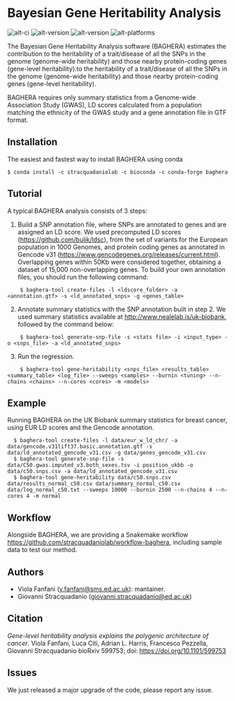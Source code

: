 # Bayesian Gene Heritability Analysis

![alt-ci](https://github.com/stracquadaniolab/baghera/workflows/Release%20package/badge.svg)
![alt-version](https://img.shields.io/github/v/tag/stracquadaniolab/baghera)
![alt-version](https://anaconda.org/stracquadaniolab/baghera/badges/version.svg)
![alt-platforms](https://anaconda.org/stracquadaniolab/baghera/badges/platforms.svg)


The Bayesian Gene Heritability Analysis software (BAGHERA) estimates the contribution
to the heritability of a trait/disease of all the SNPs in the genome (genome-wide heritability)
and those nearby protein-coding genes (gene-level heritability).to the heritability of
a trait/disease of all the SNPs in the genome (genome-wide heritability)
and those nearby protein-coding genes (gene-level heritability).

BAGHERA requires only summary statistics from a Genome-wide Association Study (GWAS),
LD scores calculated from a population matching the ethnicity of the GWAS study and
a gene annotation file in GTF format.

## Installation


The easiest and fastest way to install BAGHERA using conda

```
$ conda install -c stracquadaniolab -c bioconda -c conda-forge baghera
```

Tutorial
---------------

A typical BAGHERA analysis consists of 3 steps:

1. Build a SNP annotation file, where SNPs are annotated to genes and are
    assigned an LD score. We used precomputed LD scores
    (https://github.com/bulik/ldsc), from the set of variants for the European
    population in 1000 Genomes, and protein coding genes as annotated in Gencode
    v31 (https://www.gencodegenes.org/releases/current.html). Overlapping genes
    within 50Kb were considered together, obtaining a dataset of 15,000
    non-overlapping genes. To build your own annotation files, you should run
    the following command:

```
    $ baghera-tool create-files -l <ldscore_folder> -a <annotation.gtf> -s <ld_annotated_snps> -g <genes_table>
```

2. Annotate summary statistics with the SNP annotation built in step 2. We used summary statistics available at http://www.nealelab.is/uk-biobank, followed by the command below:

```
    $ baghera-tool generate-snp-file -s <stats file> -i <input_type> -o <snps_file> -a <ld_annotated_snps>
```

3. Run the regression.

```
    $ baghera-tool gene-heritability <snps_file> <results_table> <summary_table> <log_file> --sweeps <samples> --burnin <tuning> --n-chains <chains> --n-cores <cores> -m <models>
```


## Example


Running BAGHERA on the UK Biobank summary statistics for breast cancer, using
EUR LD scores and the Gencode annotation.
```
  $ baghera-tool create-files -l data/eur_w_ld_chr/ -a data/gencode.v31lift37.basic.annotation.gtf -s data/ld_annotated_gencode_v31.csv -g data/genes_gencode_v31.csv
  $ baghera-tool generate-snp-file -s data/C50.gwas.imputed_v3.both_sexes.tsv -i position_ukbb -o data/c50.snps.csv -a data/ld_annotated_gencode_v31.csv
  $ baghera-tool gene-heritability data/c50.snps.csv data/results_normal_c50.csv data/summary_normal_c50.csv data/log_normal_c50.txt --sweeps 10000 --burnin 2500 --n-chains 4 --n-cores 4 -m normal
```

## Workflow

Alongside BAGHERA, we are providing a Snakemake workflow https://github.com/stracquadaniolab/workflow-baghera, including sample data to test our method.

## Authors

- Viola Fanfani (v.fanfani@sms.ed.ac.uk): mantainer.
- Giovanni Stracquadanio (giovanni.stracquadanio@ed.ac.uk)

## Citation

_Gene-level heritability analysis explains the polygenic architecture of cancer_.
Viola Fanfani, Luca Citi, Adrian L. Harris, Francesco Pezzella, Giovanni Stracquadanio
bioRxiv 599753; doi: https://doi.org/10.1101/599753

## Issues
We just released a major upgrade of the code, please report any issue.
